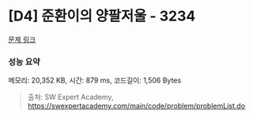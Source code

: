 # [D4] 준환이의 양팔저울 - 3234 

[문제 링크](https://swexpertacademy.com/main/code/problem/problemDetail.do?contestProbId=AWAe7XSKfUUDFAUw) 

### 성능 요약

메모리: 20,352 KB, 시간: 879 ms, 코드길이: 1,506 Bytes



> 출처: SW Expert Academy, https://swexpertacademy.com/main/code/problem/problemList.do